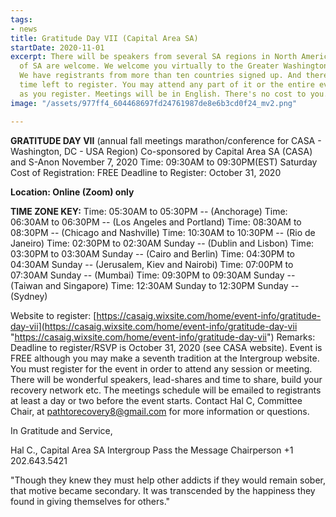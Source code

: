 ```yaml
---
tags:
- news
title: Gratitude Day VII (Capital Area SA)
startDate: 2020-11-01
excerpt: There will be speakers from several SA regions in North America but all members
  of SA are welcome. We welcome you virtually to the Greater Washington, DC area marathon.
  We have registrants from more than ten countries signed up. And there's a little
  time left to register. You may attend any part of it or the entire event as long
  as you register. Meetings will be in English. There's no cost to you.
image: "/assets/977ff4_604468697fd24761987de8e6b3cd0f24_mv2.png"

---
```

**GRATITUDE DAY VII**
(annual fall meetings marathon/conference for CASA - Washington, DC - USA Region)
Co-sponsored by Capital Area SA (CASA) and S-Anon
November 7, 2020
Time: 09:30AM to 09:30PM(EST) Saturday
Cost of Registration: FREE
Deadline to Register: October 31, 2020

**Location: Online (Zoom) only**

**TIME ZONE KEY:**
Time: 05:30AM to 05:30PM -- (Anchorage)
Time: 06:30AM to 06:30PM -- (Los Angeles and Portland)
Time: 08:30AM to 08:30PM -- (Chicago and Nashville)
Time: 10:30AM to 10:30PM -- (Rio de Janeiro)
Time: 02:30PM to 02:30AM Sunday -- (Dublin and Lisbon)
Time: 03:30PM to 03:30AM Sunday -- (Cairo and Berlin)
Time: 04:30PM to 04:30AM Sunday -- (Jerusalem, Kiev and Nairobi)
Time: 07:00PM to 07:30AM Sunday -- (Mumbai)
Time: 09:30PM to 09:30AM Sunday -- (Taiwan and Singapore)
Time: 12:30AM Sunday to 12:30PM Sunday -- (Sydney)

Website to register: [https://casaig.wixsite.com/home/event-info/gratitude-day-vii](https://casaig.wixsite.com/home/event-info/gratitude-day-vii "https://casaig.wixsite.com/home/event-info/gratitude-day-vii")
Remarks: Deadline to register/RSVP is October 31, 2020 (see CASA website). Event is FREE although you may make a seventh tradition at the Intergroup website. You must register for the event in order to attend any session or meeting. There will be wonderful speakers, lead-shares and time to share, build your recovery network etc. The meetings schedule will be emailed to registrants at least a day or two before the event starts.
Contact Hal C, Committee Chair, at [pathtorecovery8@gmail.com](mailto:pathtorecovery8@gmail.com) for more information or questions.

In Gratitude and Service,

Hal C., Capital Area SA Intergroup Pass the Message Chairperson
\+1 202.643.5421

"Though they knew they must help other addicts if they would remain sober, that motive became secondary. It was transcended by the happiness they found in giving themselves for others."